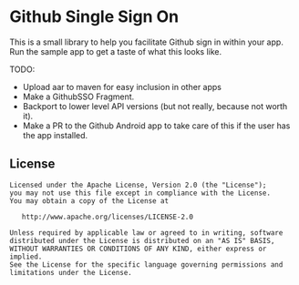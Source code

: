 Github Single Sign On
=====================

This is a small library to help you facilitate Github sign in within your app. Run the sample app to get a taste of what this looks like.

TODO:
  - Upload aar to maven for easy inclusion in other apps
  - Make a GithubSSO Fragment.
  - Backport to lower level API versions (but not really, because not worth it).
  - Make a PR to the Github Android app to take care of this if the user has the app installed.

License
-------

    Licensed under the Apache License, Version 2.0 (the "License");
    you may not use this file except in compliance with the License.
    You may obtain a copy of the License at

       http://www.apache.org/licenses/LICENSE-2.0

    Unless required by applicable law or agreed to in writing, software
    distributed under the License is distributed on an "AS IS" BASIS,
    WITHOUT WARRANTIES OR CONDITIONS OF ANY KIND, either express or implied.
    See the License for the specific language governing permissions and
    limitations under the License.